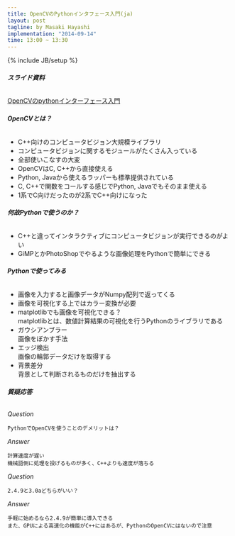 ```yaml
---
title: OpenCVのPythonインタフェース入門(ja)
layout: post
tagline: by Masaki Hayashi
implementation: "2014-09-14"
time: 13:00 ~ 13:30
---
```


{% include JB/setup %}

###### **スライド資料**

[OpenCVのpythonインターフェース入門](http://nbviewer.ipython.org/github/payashim/tutorial-opencv-python-pyconjp2014/blob/master/pyconjp2014_payashim.ipynb)  

###### **OpenCVとは？**

* C++向けのコンピュータビジョン大規模ライブラリ
* コンピュータビジョンに関するモジュールがたくさん入っている
* 全部使いこなすの大変
* OpenCVはC, C++から直接使える
* Python, Javaから使えるラッパーも標準提供されている
* C, C++で関数をコールする感じでPython, Javaでもそのまま使える
* 1系でC向けだったのが2系でC++向けになった

###### **何故Pythonで使うのか？**

* C++と違ってインタラクティブにコンピュータビジョンが実行できるのがよい
* GiMPとかPhotoShopでやるような画像処理をPythonで簡単にできる

###### **Pythonで使ってみる**

* 画像を入力すると画像データがNumpy配列で返ってくる
* 画像を可視化する上ではカラー変換が必要
* matplotlibでも画像を可視化できる？  
matplotlibとは、数値計算結果の可視化を行うPythonのライブラリである  
* ガウシアンブラー  
画像をぼかす手法  
* エッジ検出  
画像の輪郭データだけを取得する  
* 背景差分  
背景として判断されるものだけを抽出する  

###### **質疑応答**

*Question*  

~~~
PythonでOpenCVを使うことのデメリットは？
~~~

*Answer*  

~~~
計算速度が遅い
機械語側に処理を投げるものが多く、C++よりも速度が落ちる  
~~~

*Question*  

~~~
2.4.9と3.0aどちらがいい？
~~~

*Answer*  

~~~
手軽に始めるなら2.4.9が簡単に導入できる
また、GPUによる高速化の機能がC++にはあるが、PythonのOpenCVにはないので注意
~~~

